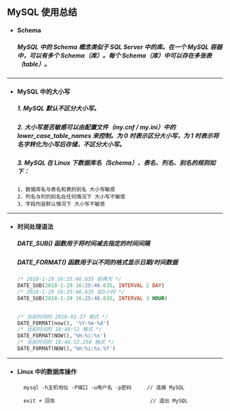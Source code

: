 ## MySQL 使用总结

- #### Schema
  ##### MySQL 中的 Schema 概念类似于 SQL Server 中的库。在一个 MySQL 容器中，可以有多个 Schema（库）。每个 Schema（库）中可以存在多张表（table）。



---
- #### MySQL 中的大小写
  ##### 1. MySQL 默认不区分大小写。
  ##### 2. 大小写是否敏感可以由配置文件（my.cnf / my.ini）中的 lower_case_table_names 来控制。为 0 时表示区分大小写，为 1 时表示将名字转化为小写后存储，不区分大小写。

  ##### 3. MySQL 在 Linux 下数据库名（Schema）、表名、列名、别名的规则如下：
  ```
  1、数据库名与表名和表的别名 大小写敏感
  2、列名与列的别名在任何情况下 大小写不敏感
  3、字段内容默认情况下 大小写不敏感
  ```


---  
- #### 时间处理语法
  ##### DATE_SUB() 函数用于将时间减去指定的时间间隔
  ##### DATE_FORMAT() 函数用于以不同的格式显示日期/时间数据
  ```SQL
  /* 2018-1-29 16:25:46.635 前两天 */
  DATE_SUB(2018-1-29 16:25:46.635, INTERVAL 2 DAY)
  /* 2018-1-29 16:25:46.635 前3小时 */
  DATE_SUB(2018-1-29 16:25:46.635, INTERVAL 3 HOUR)


  /* 当前时间的 2018-02-27 格式 */
  DATE_FORMAT(now(), '%Y-%m-%d')
  /* 当前时间的 18:48:12 格式 */
  DATE_FORMAT(NOW(),'%H:%i:%s')
  /* 当前时间的 18:48:12.258 格式 */
  DATE_FORMAT(NOW(),'%H:%i:%s.%f')
  ```



---
- #### Linux 中的数据库操作
  ```
    mysql -h主机地址 -P端口 -u用户名 -p密码     // 连接 MySQL

    exit + 回车                               // 退出 MySQL
  ```
